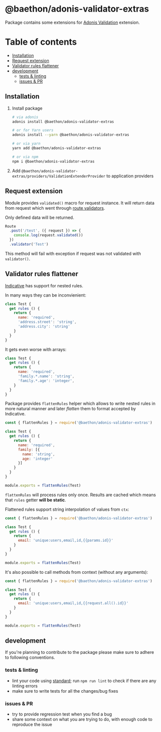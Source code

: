 # @baethon/adonis-validator-extras

Package contains some extensions for [Adonis Validation](https://github.com/adonisjs/adonis-validation-provider) extension.

# Table of contents

<!-- TOC depthFrom:2 -->

- [Installation](#installation)
- [Request extension](#request-extension)
- [Validator rules flattener](#validator-rules-flattener)
- [development](#development)
    - [tests & linting](#tests--linting)
    - [issues & PR](#issues--pr)

<!-- /TOC -->

## Installation

1. Install package
    ```bash
    # via adonis
    adonis install @baethon/adonis-validator-extras

    # or for Yarn users
    adonis install --yarn @baethon/adonis-validator-extras

    # or via yarn
    yarn add @baethon/adonis-validator-extras

    # or via npm
    npm i @baethon/adonis-validator-extras
    ```
1. Add `@baethon/adonis-validator-extras/providers/ValidationExtenderProvider` to application providers

## Request extension

Module provides `validated()` macro for request instance. It will return data from request which went through [route validators](http://adonisjs.com/docs/4.0/validator#_route_validator).

Only defined data will be returned.

```js
Route
  .post('/test', ({ request }) => {
    console.log(request.validated())
  })
  .validator('Test')
```

This method will fail with exception if request was not validated with `validator()`.

## Validator rules flattener

[Indicative](http://indicative.adonisjs.com/) has support for nested rules.

In many ways they can be inconvienient:

```js
class Test {
  get rules () {
    return {
      name: 'required',
      'address.street': 'string',
      'address.city': 'string'
    }
  }
}
```

It gets even worse with arrays:

```js
class Test {
  get rules () {
    return {
      name: 'required',
      'family.*.name': 'string',
      'family.*.age': 'integer',
    }
  }
}
```

Package provides `flattenRules` helper which allows to write nested rules in more natural manner and later _flatten_ them to format accepted by Indicative.

```js
const { flattenRules } = require('@baethon/adonis-validator-extras')

class Test {
  get rules () {
    return {
      name: 'required',
      family: [{
        name: 'string',
        age: 'integer'
      }]
    }
  }
}

module.exports = flattenRules(Test)
```

`flattenRules` will process rules only once. Results are cached which means that `rules` getter **will be static**.

Flattened rules support string interpolation of values from `ctx`:

```js
const { flattenRules } = require('@baethon/adonis-validator-extras')

class Test {
  get rules () {
    return {
      email: 'unique:users,email,id,{{params.id}}'
    }
  }
}

module.exports = flattenRules(Test)
```

It's also possible to call methods from context (without any arguments):

```js
const { flattenRules } = require('@baethon/adonis-validator-extras')

class Test {
  get rules () {
    return {
      email: 'unique:users,email,id,{{request.all().id}}'
    }
  }
}

module.exports = flattenRules(Test)
```


## development

If you're planning to contribute to the package please make sure to adhere to following conventions.

### tests & linting

* lint your code using [standard](https://standardjs.com/); run `npm run lint` to check if there are any linting errors
* make sure to write tests for all the changes/bug fixes

### issues & PR

* try to provide regression test when you find a bug
* share some context on what you are trying to do, with enough code to reproduce the issue
